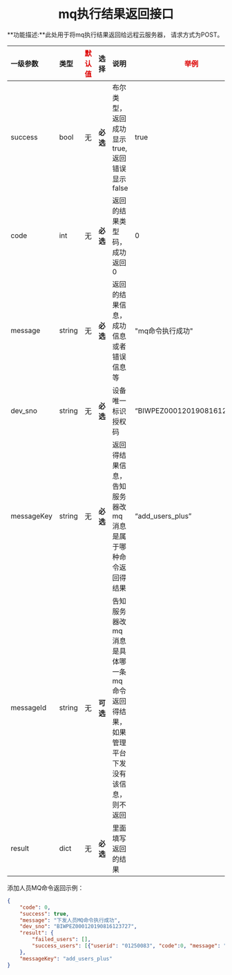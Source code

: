 # <center>mq执行结果返回接口</center>

**功能描述:**此处用于将mq执行结果返回给远程云服务器， 请求方式为POST。

| **一级参数** | 类型 | <font color="#dd0000">默认值</font> | 选择 | 说明 | <font color="#dd0000">举例</font> |
| :--- | :--- | :--- | :--- | :--- | ---- |
| success | bool | 无 | **必选** | 布尔类型，返回成功显示true, 返回错误显示false | true |
| code | int | 无 | **必选** | 返回的结果类型码， 成功返回0 | 0 |
| message | string | 无 | **必选** | 返回的结果信息，成功信息或者错误信息等 | "mq命令执行成功" |
| dev\_sno | string | 无 | **必选** | 设备唯一标识授权码 | “BIWPEZ000120190816123727” |
| messageKey | string | 无 | **必选** | 返回得结果信息，告知服务器改mq消息是属于哪种命令返回得结果 | “add_users_plus” |
| messageId | string | 无 | **可选** | 告知服务器改mq消息是具体哪一条mq命令返回得结果，如果管理平台下发没有该信息，则不返回 |  |
| result | dict | 无 | **必选** | 里面填写返回的结果 |  |

添加人员MQ命令返回示例：

```json
{
    "code": 0,
    "success": true, 
    "message": "下发人员MQ命令执行成功", 
    "dev_sno": "BIWPEZ000120190816123727", 
    "result": {
        "failed_users": [], 
        "success_users": [{"userid": "01250083", "code":0, "message": "人员下发								成功", "username": "test12"}, {"userid":"01250070", "code": 								0, "message": "人员下发成功", "username":"test3"}]
    }, 
    "messageKey": "add_users_plus"
}
```

